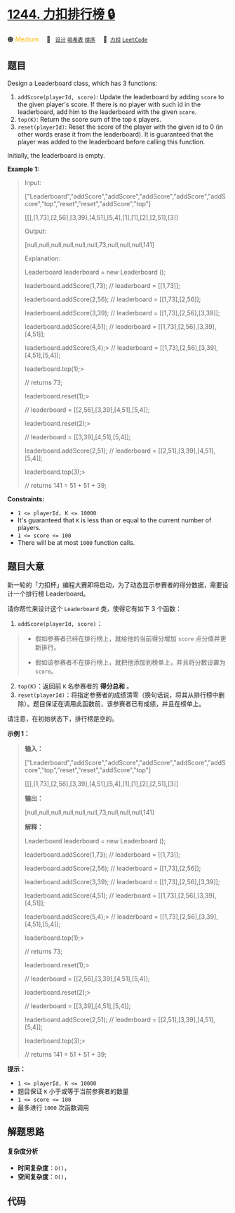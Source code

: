 # [1244. 力扣排行榜 🔒](https://2xiao.github.io/leetcode-js/problem/1244.html)

🟠 <font color=#ffb800>Medium</font>&emsp; 🔖&ensp; [`设计`](/tag/design.md) [`哈希表`](/tag/hash-table.md) [`排序`](/tag/sorting.md)&emsp; 🔗&ensp;[`力扣`](https://leetcode.cn/problems/design-a-leaderboard) [`LeetCode`](https://leetcode.com/problems/design-a-leaderboard)

## 题目

Design a Leaderboard class, which has 3 functions:

  1. `addScore(playerId, score)`: Update the leaderboard by adding `score` to the given player's score. If there is no player with such id in the leaderboard, add him to the leaderboard with the given `score`.
  2. `top(K)`: Return the score sum of the top `K` players.
  3. `reset(playerId)`: Reset the score of the player with the given id to 0 (in other words erase it from the leaderboard). It is guaranteed that the player was added to the leaderboard before calling this function.

Initially, the leaderboard is empty.



**Example 1:**

> Input:
> 
> ["Leaderboard","addScore","addScore","addScore","addScore","addScore","top","reset","reset","addScore","top"]
> 
> [[],[1,73],[2,56],[3,39],[4,51],[5,4],[1],[1],[2],[2,51],[3]]
> 
> Output:
> 
> [null,null,null,null,null,null,73,null,null,null,141]
> 
> 
> 
> Explanation:
> 
> Leaderboard leaderboard = new Leaderboard ();
> 
> leaderboard.addScore(1,73);   // leaderboard = [[1,73]];
> 
> leaderboard.addScore(2,56);   // leaderboard = [[1,73],[2,56]];
> 
> leaderboard.addScore(3,39);   // leaderboard = [[1,73],[2,56],[3,39]];
> 
> leaderboard.addScore(4,51);   // leaderboard = [[1,73],[2,56],[3,39],[4,51]];
> 
> leaderboard.addScore(5,4);> 
> // leaderboard = [[1,73],[2,56],[3,39],[4,51],[5,4]];
> 
> leaderboard.top(1);> 
> > 
>    // returns 73;
> 
> leaderboard.reset(1);> 
> > 
>  // leaderboard = [[2,56],[3,39],[4,51],[5,4]];
> 
> leaderboard.reset(2);> 
> > 
>  // leaderboard = [[3,39],[4,51],[5,4]];
> 
> leaderboard.addScore(2,51);   // leaderboard = [[2,51],[3,39],[4,51],[5,4]];
> 
> leaderboard.top(3);> 
> > 
>    // returns 141 = 51 + 51 + 39;

**Constraints:**

  * `1 <= playerId, K <= 10000`
  * It's guaranteed that `K` is less than or equal to the current number of players.
  * `1 <= score <= 100`
  * There will be at most `1000` function calls.


## 题目大意

新一轮的「力扣杯」编程大赛即将启动，为了动态显示参赛者的得分数据，需要设计一个排行榜 Leaderboard。

请你帮忙来设计这个 `Leaderboard` 类，使得它有如下 3 个函数：

  1. `addScore(playerId, score)`： 
> 
>  * 假如参赛者已经在排行榜上，就给他的当前得分增加 `score` 点分值并更新排行。
> 
>  * 假如该参赛者不在排行榜上，就把他添加到榜单上，并且将分数设置为 `score`。
  2. `top(K)`：返回前 `K` 名参赛者的 **得分总和** 。
  3. `reset(playerId)`：将指定参赛者的成绩清零（换句话说，将其从排行榜中删除）。题目保证在调用此函数前，该参赛者已有成绩，并且在榜单上。

请注意，在初始状态下，排行榜是空的。

**示例 1：**

> 
> 
> 
> 
> 
> **输入：**
> 
> ["Leaderboard","addScore","addScore","addScore","addScore","addScore","top","reset","reset","addScore","top"]
> 
> [[],[1,73],[2,56],[3,39],[4,51],[5,4],[1],[1],[2],[2,51],[3]]
> 
> **输出：**
> 
> [null,null,null,null,null,null,73,null,null,null,141]
> 
> 
> 
> **解释：**
> 
> Leaderboard leaderboard = new Leaderboard ();
> 
> leaderboard.addScore(1,73);   // leaderboard = [[1,73]];
> 
> leaderboard.addScore(2,56);   // leaderboard = [[1,73],[2,56]];
> 
> leaderboard.addScore(3,39);   // leaderboard = [[1,73],[2,56],[3,39]];
> 
> leaderboard.addScore(4,51);   // leaderboard = [[1,73],[2,56],[3,39],[4,51]];
> 
> leaderboard.addScore(5,4);> 
> // leaderboard = [[1,73],[2,56],[3,39],[4,51],[5,4]];
> 
> leaderboard.top(1);> 
> > 
>    // returns 73;
> 
> leaderboard.reset(1);> 
> > 
>  // leaderboard = [[2,56],[3,39],[4,51],[5,4]];
> 
> leaderboard.reset(2);> 
> > 
>  // leaderboard = [[3,39],[4,51],[5,4]];
> 
> leaderboard.addScore(2,51);   // leaderboard = [[2,51],[3,39],[4,51],[5,4]];
> 
> leaderboard.top(3);> 
> > 
>    // returns 141 = 51 + 51 + 39;
> 
> 

**提示：**

  * `1 <= playerId, K <= 10000`
  * 题目保证 `K` 小于或等于当前参赛者的数量
  * `1 <= score <= 100`
  * 最多进行 `1000` 次函数调用


## 解题思路

#### 复杂度分析

- **时间复杂度**：`O()`，
- **空间复杂度**：`O()`，

## 代码

```javascript

```